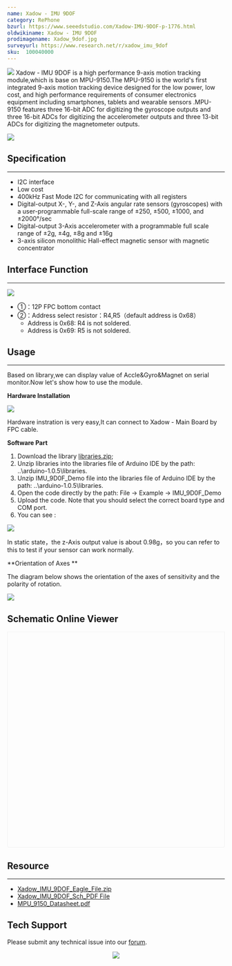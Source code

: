 ```yaml
---
name: Xadow - IMU 9DOF
category: RePhone
bzurl: https://www.seeedstudio.com/Xadow-IMU-9DOF-p-1776.html
oldwikiname: Xadow - IMU 9DOF
prodimagename: Xadow_9dof.jpg
surveyurl: https://www.research.net/r/xadow_imu_9dof
sku:  100040000
---
```


![](https://files.seeedstudio.com/wiki/Xadow_IMU_9DOF/img/Xadow_9dof.jpg)
Xadow - IMU 9DOF is a high performance 9-axis motion tracking module,which is base on MPU-9150.The MPU-9150 is the world's first integrated 9-axis motion tracking device designed for the low power, low cost, and high performance requirements of consumer electronics equipment including smartphones, tablets and wearable sensors .MPU-9150 features three 16-bit ADC for digitizing the gyroscope outputs and three 16-bit ADCs for digitizing the accelerometer outputs and three 13-bit ADCs for digitizing the magnetometer outputs.

[![](https://files.seeedstudio.com/wiki/Seeed-WiKi/docs/images/300px-Get_One_Now_Banner-ragular.png)](https://www.seeedstudio.com/Xadow-IMU-9DOF-p-1776.html)

## Specification
---
- I2C interface
- Low cost
- 400kHz Fast Mode I2C for communicating with all registers
- Digital-output X-, Y-, and Z-Axis angular rate sensors (gyroscopes) with a user-programmable full-scale range of ±250, ±500, ±1000, and ±2000°/sec
- Digital-output 3-Axis accelerometer with a programmable full scale range of ±2g, ±4g, ±8g and ±16g
- 3-axis silicon monolithic Hall-effect magnetic sensor with magnetic concentrator


## Interface Function
---
![](https://files.seeedstudio.com/wiki/Xadow_IMU_9DOF/img/Xadow_-_IMU_9DOF.jpg)

- ①：12P FPC bottom contact
- ②：Address select resistor：R4,R5（default address is 0x68）
  - Address is 0x68: R4 is not soldered.
  - Address is 0x69: R5 is not soldered.

## Usage
---
Based on library,we can display value of Accle&Gyro&Magnet on serial monitor.Now let's show how to use the module.

**Hardware Installation**

![](https://files.seeedstudio.com/wiki/Xadow_IMU_9DOF/img/IMU_9DOF.jpg)

Hardware instration is very easy,It can connect to Xadow - Main Board by FPC cable.

**Software Part**
1. Download the library [libraries.zip](https://github.com/Seeed-Studio/Grove_IMU_9DOF);
2. Unzip libraries into the libraries file of Arduino IDE by the path: ..\arduino-1.0.5\libraries.
3. Unzip IMU_9D0F_Demo file into the libraries file of Arduino IDE by the path: ..\arduino-1.0.5\libraries.
4. Open the code directly by the path: File -> Example -> IMU_9D0F_Demo
5. Upload the code. Note that you should select the correct board type and COM port.
6. You can see :

![](https://files.seeedstudio.com/wiki/Xadow_IMU_9DOF/img/9DOF_Serial_Monitor.jpg)

In static state，the z-Axis output value is about 0.98g，so you can refer to this to test if your sensor can work normally.

**Orientation of Axes **

The diagram below shows the orientation of the axes of sensitivity and the polarity of rotation.

![](https://files.seeedstudio.com/wiki/Xadow_IMU_9DOF/img/MPU9150.jpg)


## Schematic Online Viewer

<div class="altium-ecad-viewer" data-project-src="https://files.seeedstudio.com/wiki/Xadow_IMU_9DOF/res/Xadow-IMU_9DOF_v1.0.zip" style="border-radius: 0px 0px 4px 4px; height: 500px; border-style: solid; border-width: 1px; border-color: rgb(241, 241, 241); overflow: hidden; max-width: 1280px; max-height: 700px; box-sizing: border-box;" />
</div>


## Resource
---
- [Xadow_IMU_9DOF_Eagle_File.zip](https://files.seeedstudio.com/wiki/Xadow_IMU_9DOF/res/Xadow-IMU_9DOF_v1.0.zip)
- [Xadow_IMU_9DOF_Sch_PDF File](https://files.seeedstudio.com/wiki/Xadow_IMU_9DOF/res/Sch_Of_Xadow-IMU_9DOF_v1.0.pdf)
- [MPU_9150_Datasheet.pdf](https://files.seeedstudio.com/wiki/Xadow_IMU_9DOF/res/MPU-9150.pdf)

## Tech Support
Please submit any technical issue into our [forum](https://forum.seeedstudio.com/). <br /><p style="text-align:center"><a href="https://www.seeedstudio.com/act-4.html?utm_source=wiki&utm_medium=wikibanner&utm_campaign=newproducts" target="_blank"><img src="https://files.seeedstudio.com/wiki/Wiki_Banner/new_product.jpg" /></a></p>